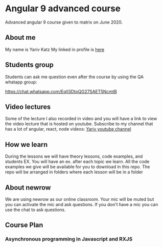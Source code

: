 # Angular 9 advanced course

Advanced angular 9 course  given to matrix on June 2020. 

## About me

My name is Yariv Katz
My linked in profile is [here](https://il.linkedin.com/in/yariv-katz "LinkedIn")

## Students group

Students can ask me question even after the course by using the QA whatapp group:

https://chat.whatsapp.com/EqIl3DtpQG27SAET5NcmtB

## Video lectures

Some of the lecture I also recorded in video and you will have a link to view 
the video lecture that is hosted on youtube. 
Subscribe to my channel that has a lot of angular, react, node videos:
[Yariv youtube channel](https://www.youtube.com/user/ywarezk "Youtube")

## How we learn

During the lessons we will have theory lessons, code examples, and students EX.
You will have an ex. after each topic we learn.
All the code examples we give will be available for you to download in this repo.
The repo will be arranged in folders where each lesson will be in a folder

## About newrow

We are using newrow as our online classroom.
Your mic will be muted but you can activate the mic and ask questions. 
If you don't have a mic you can use the chat to ask questions.

## Course Plan

### Asynchronous programming in Javascript and RXJS




